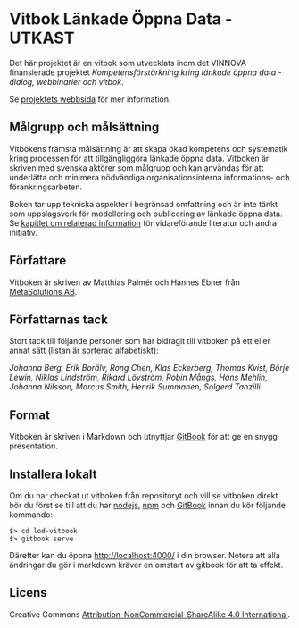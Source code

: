 # Vitbok Länkade Öppna Data - UTKAST

Det här projektet är en vitbok som utvecklats inom det VINNOVA finansierade projektet
*Kompetensförstärkning kring länkade öppna data - dialog, webbinarier och vitbok*.

Se [projektets webbsida](http://lankadedata.se) för mer information.

## Målgrupp och målsättning

Vitbokens främsta målsättning är att skapa ökad kompetens och systematik kring processen för att tillgängliggöra länkade öppna data. Vitboken är skriven med svenska aktörer som målgrupp och kan användas för att underlätta och minimera nödvändiga organisationsinterna informations- och förankringsarbeten.

Boken tar upp tekniska aspekter i begränsad omfattning och är inte tänkt som uppslagsverk för modellering och publicering av länkade öppna data. Se [kapitlet om relaterad information](relaterat.html) för vidareförande literatur och andra initiativ.

## Författare

Vitboken är skriven av Matthias Palmér och Hannes Ebner från [MetaSolutions AB](http://metasolutions.se).

## Författarnas tack

Stort tack till följande personer som har bidragit till vitboken på ett eller annat sätt (listan är sorterad alfabetiskt):

*Johanna Berg, Erik Borälv, Rong Chen, Klas Eckerberg, Thomas Kvist, Börje Lewin, Niklas Lindström, Rikard Lövström, Robin Mångs, Hans Mehlin, Johanna Nilsson, Marcus Smith, Henrik Summanen, Solgerd Tanzilli*

## Format
Vitboken är skriven i Markdown och utnyttjar [GitBook](http://www.gitbook.io/) för att ge en snygg presentation.

## Installera lokalt
Om du har checkat ut vitboken från repositoryt och vill se vitboken direkt bör du först se till att du
har [nodejs](http://nodejs.org/), [npm](https://www.npmjs.org/) och [GitBook](http://www.gitbook.io/)
innan du kör följande kommando:

    $> cd lod-vitbook
    $> gitbook serve

Därefter kan du öppna [http://localhost:4000/](http://localhost:4000/) i din browser.
Notera att alla ändringar du gör i markdown kräver en omstart av gitbook för att ta effekt.

## Licens
Creative Commons [Attribution-NonCommercial-ShareAlike 4.0 International](http://creativecommons.org/licenses/by-nc-sa/4.0/).
